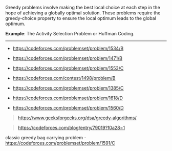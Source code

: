 Greedy problems involve making the best local choice at each step in the hope of achieving a globally optimal solution. These problems require the greedy-choice property to ensure the local optimum leads to the global optimum.

**Example**: The Activity Selection Problem or Huffman Coding.

---

- https://codeforces.com/problemset/problem/1534/B
- https://codeforces.com/problemset/problem/1471/B
- https://codeforces.com/problemset/problem/1553/C
- https://codeforces.com/contest/1498/problem/B

- https://codeforces.com/problemset/problem/1385/C

- https://codeforces.com/problemset/problem/1618/D
- https://codeforces.com/problemset/problem/1560/D

> https://www.geeksforgeeks.org/dsa/greedy-algorithms/

> https://codeforces.com/blog/entry/79019?f0a28=1

classic greedy bag carrying problem - https://codeforces.com/problemset/problem/1591/C
